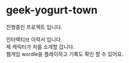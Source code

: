 # geek-yogurt-town

진행중인 프로젝트 입니다.

인터렉티브 이력서 입니다.  
제 캐릭터가 저를 소개할 겁니다.  
웹게임 wordle을 플레이하고 기록도 확인 할 수 있어요.  
